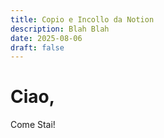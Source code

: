```yaml
---
title: Copio e Incollo da Notion
description: Blah Blah
date: 2025-08-06
draft: false
---
```

# **Ciao,**

Come Stai!